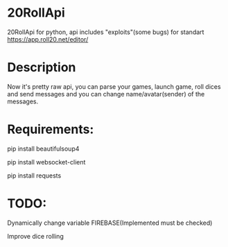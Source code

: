 # 20RollApi
20RollApi for python, api includes "exploits"(some bugs) for standart https://app.roll20.net/editor/

# Description
Now it's pretty raw api, you can parse your games, launch game, roll dices and send messages and you can change name/avatar(sender) of the messages.

# Requirements:
  pip install beautifulsoup4
  
  pip install websocket-client
  
  pip install requests
  
# TODO:
  Dynamically change variable FIREBASE(Implemented must be checked)
  
  Improve dice rolling
